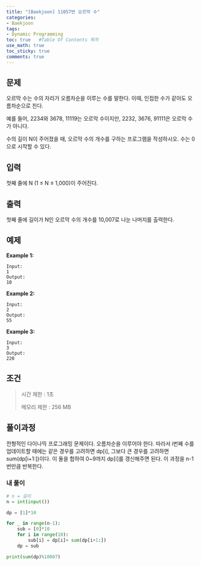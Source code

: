 ```yaml
---
title: "[Baekjoon] 11057번 오르막 수"
categories: 
- Baekjoon
tags:
- Dynamic Programming
toc: true   #Table Of Contents 목차 
use_math: true
toc_sticky: true
comments: true
---
```


## 문제

오르막 수는 수의 자리가 오름차순을 이루는 수를 말한다. 이때, 인접한 수가 같아도 오름차순으로 친다.

예를 들어, 2234와 3678, 11119는 오르막 수이지만, 2232, 3676, 91111은 오르막 수가 아니다.

수의 길이 N이 주어졌을 때, 오르막 수의 개수를 구하는 프로그램을 작성하시오. 수는 0으로 시작할 수 있다.

## 입력

첫째 줄에 N (1 ≤ N ≤ 1,000)이 주어진다.

## 출력

첫째 줄에 길이가 N인 오르막 수의 개수를 10,007로 나눈 나머지를 출력한다.

## 예제

**Example 1:**

```
Input: 
1
Output: 
10
```

**Example 2:**

```
Input:
2
Output:
55
```

**Example 3:**

```
Input:
3
Output:
220
```

## 조건

> 시간 제한 : 1초
>
> 메모리 제한 : 256 MB

## 풀이과정

전형적인 다이나믹 프로그래밍 문제이다. 오름차순을 이루어야 한다. 따라서 i번째 수를 업데이트할 때에는 같은 경우를 고려하면 dp[i], 그보다 큰 경우를 고려하면 sum(dp[i+1:])이다. 이 둘을 합하여 0~9까지 dp[i]를 갱신해주면 된다. 이 과정을 n-1번만큼 반복한다.

### 내 풀이

```python
# n = 길이
n = int(input())

dp = [1]*10

for _ in range(n-1):
    sub = [0]*10
    for i in range(10):
        sub[i] = dp[i]+ sum(dp[i+1:])
    dp = sub

print(sum(dp)%10007)
```



